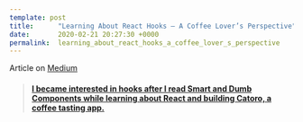 ```yaml
---
template: post
title:      "Learning About React Hooks — A Coffee Lover’s Perspective"
date:       2020-02-21 20:27:30 +0000
permalink:  learning_about_react_hooks_a_coffee_lover_s_perspective
---
```



Article on [Medium](https://medium.com/swlh/learning-about-react-hooks-a-coffee-lover-perspective-c699f699fb3d)

<blockquote class="embedly-card"><h4><a class="embedly-card" data-card-controls="0" href="https://medium.com/swlh/learning-about-react-hooks-a-coffee-lover-perspective-c699f699fb3d?postPublishedType=repub">I became interested in hooks after I read Smart and Dumb Components while learning about React and building Catoro, a coffee tasting app.</a>
<script async src="//cdn.embedly.com/widgets/platform.js" charset="UTF-8"></script></p></blockquote>

